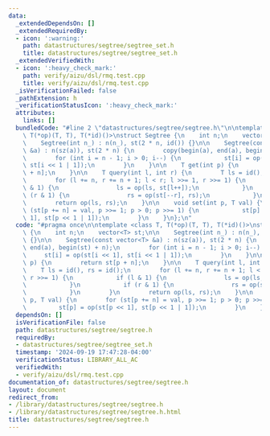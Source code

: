 ```yaml
---
data:
  _extendedDependsOn: []
  _extendedRequiredBy:
  - icon: ':warning:'
    path: datastructures/segtree/segtree_set.h
    title: datastructures/segtree/segtree_set.h
  _extendedVerifiedWith:
  - icon: ':heavy_check_mark:'
    path: verify/aizu/dsl/rmq.test.cpp
    title: verify/aizu/dsl/rmq.test.cpp
  _isVerificationFailed: false
  _pathExtension: h
  _verificationStatusIcon: ':heavy_check_mark:'
  attributes:
    links: []
  bundledCode: "#line 2 \"datastructures/segtree/segtree.h\"\n\ntemplate <class T,\
    \ T(*op)(T, T), T(*id)()>\nstruct Segtree {\n    int n;\n    vector<T> st;\n\n\
    \    Segtree(int n_) : n(n_), st(2 * n, id()) {}\n\n    Segtree(const vector<T>\
    \ &a) : n(sz(a)), st(2 * n) {\n        copy(begin(a), end(a), begin(st) + n);\n\
    \        for (int i = n - 1; i > 0; i--) {\n            st[i] = op(st[i << 1],\
    \ st[i << 1 | 1]);\n        }\n    }\n\n    T get(int p) {\n        return st[p\
    \ + n];\n    }\n\n    T query(int l, int r) {\n        T ls = id(), rs = id();\n\
    \        for (l += n, r += n + 1; l < r; l >>= 1, r >>= 1) {\n            if (l\
    \ & 1) {\n                ls = op(ls, st[l++]);\n            }\n            if\
    \ (r & 1) {\n                rs = op(st[--r], rs);\n            }\n        }\n\
    \        return op(ls, rs);\n    }\n\n    void set(int p, T val) {\n        for\
    \ (st[p += n] = val, p >>= 1; p > 0; p >>= 1) {\n            st[p] = op(st[p <<\
    \ 1], st[p << 1 | 1]);\n        }\n    }\n};\n"
  code: "#pragma once\n\ntemplate <class T, T(*op)(T, T), T(*id)()>\nstruct Segtree\
    \ {\n    int n;\n    vector<T> st;\n\n    Segtree(int n_) : n(n_), st(2 * n, id())\
    \ {}\n\n    Segtree(const vector<T> &a) : n(sz(a)), st(2 * n) {\n        copy(begin(a),\
    \ end(a), begin(st) + n);\n        for (int i = n - 1; i > 0; i--) {\n       \
    \     st[i] = op(st[i << 1], st[i << 1 | 1]);\n        }\n    }\n\n    T get(int\
    \ p) {\n        return st[p + n];\n    }\n\n    T query(int l, int r) {\n    \
    \    T ls = id(), rs = id();\n        for (l += n, r += n + 1; l < r; l >>= 1,\
    \ r >>= 1) {\n            if (l & 1) {\n                ls = op(ls, st[l++]);\n\
    \            }\n            if (r & 1) {\n                rs = op(st[--r], rs);\n\
    \            }\n        }\n        return op(ls, rs);\n    }\n\n    void set(int\
    \ p, T val) {\n        for (st[p += n] = val, p >>= 1; p > 0; p >>= 1) {\n   \
    \         st[p] = op(st[p << 1], st[p << 1 | 1]);\n        }\n    }\n};"
  dependsOn: []
  isVerificationFile: false
  path: datastructures/segtree/segtree.h
  requiredBy:
  - datastructures/segtree/segtree_set.h
  timestamp: '2024-09-19 17:47:28-04:00'
  verificationStatus: LIBRARY_ALL_AC
  verifiedWith:
  - verify/aizu/dsl/rmq.test.cpp
documentation_of: datastructures/segtree/segtree.h
layout: document
redirect_from:
- /library/datastructures/segtree/segtree.h
- /library/datastructures/segtree/segtree.h.html
title: datastructures/segtree/segtree.h
---
```

